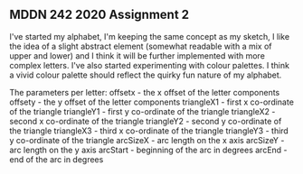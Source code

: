 ## MDDN 242 2020 Assignment 2

I've started my alphabet, I'm keeping the same concept as my sketch, I like the idea of a slight abstract element (somewhat readable with a mix of upper and lower) and I think it will be further implemented with more complex letters. I've also started experimenting with colour palettes. I think a vivid colour palette should reflect the quirky fun nature of my alphabet. 

The parameters per letter:
  offsetx - the x offset of the letter components
  offsety - the y offset of the letter components
  triangleX1 - first x co-ordinate of the triangle
  triangleY1 - first y co-ordinate of the triangle
  triangleX2 - second x co-ordinate of the triangle
  triangleY2 - second y co-ordinate of the triangle
  triangleX3 - third x co-ordinate of the triangle
  triangleY3 - third y co-ordinate of the triangle
  arcSizeX - arc length on the x axis
  arcSizeY - arc length on the y axis
  arcStart - beginning of the arc in degrees
  arcEnd - end of the arc in degrees

